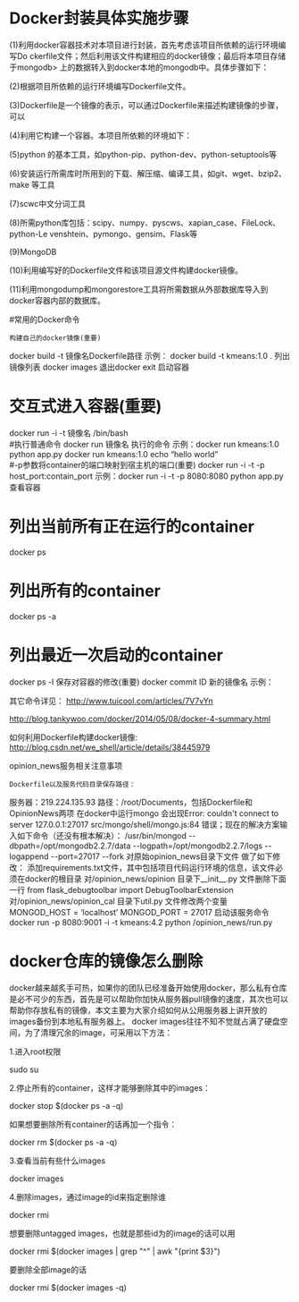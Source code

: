 # Docker封装具体实施步骤

(1)利用docker容器技术对本项目进行封装，首先考虑该项目所依赖的运行环境编写Do    ckerfile文件；然后利用该文件构建相应的docker镜像；最后将本项目存储于mongodb>    上的数据转入到docker本地的mongodb中。具体步骤如下：

(2)根据项目所依赖的运行环境编写Dockerfile文件。

(3)Dockerfile是一个镜像的表示，可以通过Dockerfile来描述构建镜像的步骤，可以

(4)利用它构建一个容器。本项目所依赖的环境如下：

(5)python 的基本工具，如python-pip、python-dev、python-setuptools等

(6)安装运行所需库时所用到的下载、解压缩、编译工具，如git、wget、bzip2、make    等工具

(7)scwc中文分词工具

(8)所需python库包括：scipy、numpy、pyscws、xapian_case、FileLock、python-Le    venshtein、pymongo、gensim、Flask等

(9)MongoDB

(10)利用编写好的Dockerfile文件和该项目源文件构建docker镜像。

(11)利用mongodump和mongorestore工具将所需数据从外部数据库导入到docker容器内部的数据库。

#常用的Docker命令

	构建自己的docker镜像(重要)
docker build -t 镜像名Dockerfile路径
示例： docker build -t kmeans:1.0 . 
	列出镜像列表
docker images
	退出docker
exit 
	启动容器
# 交互式进入容器(重要)
docker run -i -t 镜像名 /bin/bash  
#执行普通命令
docker run 镜像名 执行的命令
示例：docker run kmeans:1.0 python app.py
          docker run kmeans:1.0 echo “hello world”  
#-p参数将container的端口映射到宿主机的端口(重要)
docker run -i -t -p host_port:contain_port
示例：docker run -i -t -p 8080:8080 python app.py
	查看容器
# 列出当前所有正在运行的container
docker ps
# 列出所有的container
docker ps -a
# 列出最近一次启动的container
docker ps -l
	保存对容器的修改(重要)
docker commit ID 新的镜像名
示例：


其它命令详见：
http://www.tuicool.com/articles/7V7vYn

http://blog.tankywoo.com/docker/2014/05/08/docker-4-summary.html

如何利用Dockerfile构建docker镜像:
http://blog.csdn.net/we_shell/article/details/38445979


opinion_news服务相关注意事项

	Dockerfile以及服务代码目录保存路径：
服务器：219.224.135.93
路径：/root/Documents，包括Dockerfile和OpinionNews两项
	在docker中运行mongo 会出现Error: couldn't connect to server 127.0.0.1:27017 src/mongo/shell/mongo.js:84 错误；现在的解决方案输入如下命令（还没有根本解决）：
/usr/bin/mongod --dbpath=/opt/mongodb2.2.7/data --logpath=/opt/mongodb2.2.7/logs --logappend  --port=27017 --fork
	对原始opinion_news目录下文件 做了如下修改：
	添加requirements.txt文件，其中包括项目代码运行环境的信息，该文件必须在docker的根目录
	对/opinion_news/opinion 目录下__init__.py 文件删除下面一行
from flask_debugtoolbar import DebugToolbarExtension
	对/opinion_news/opinion_cal 目录下util.py 文件修改两个变量
MONGOD_HOST = ‘localhost’
MONGOD_PORT = 27017
	启动该服务命令
docker run -p 8080:9001 -i -t kmeans:4.2 python /opinion_news/run.py 

# docker仓库的镜像怎么删除

docker越来越炙手可热，如果你的团队已经准备开始使用docker，那么私有仓库是必不可少的东西，首先是可以帮助你加快从服务器pull镜像的速度，其次也可以帮助你存放私有的镜像，本文主要为大家介绍如何从公用服务器上讲开放的images备份到本地私有服务器上。
docker images往往不知不觉就占满了硬盘空间，为了清理冗余的image，可采用以下方法：

1.进入root权限

sudo su

2.停止所有的container，这样才能够删除其中的images：

docker stop $(docker ps -a -q)

如果想要删除所有container的话再加一个指令：

docker rm $(docker ps -a -q)

3.查看当前有些什么images

docker images

4.删除images，通过image的id来指定删除谁

docker rmi <image id>

想要删除untagged images，也就是那些id为<None>的image的话可以用

docker rmi $(docker images | grep "^<none>" | awk "{print $3}")

要删除全部image的话

docker rmi $(docker images -q)
